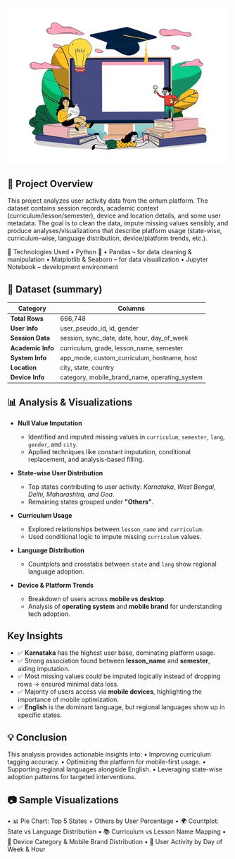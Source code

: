 ![ontum_dataset_Analysis](ontum_logo.png)

## 📝 Project Overview

This project analyzes user activity data from the ontum platform. The dataset contains session records, academic context (curriculum/lesson/semester), device and location details, and some user metadata. The goal is to clean the data, impute missing values sensibly, and produce analyses/visualizations that describe platform usage (state-wise, curriculum-wise, language distribution, device/platform trends, etc.).

🚀 Technologies Used • Python 🐍 • Pandas – for data cleaning & manipulation • Matplotlib & Seaborn – for data visualization • Jupyter Notebook – development environment

## 📂 Dataset (summary)

| Category          | Columns                                                                 |
|-------------------|-------------------------------------------------------------------------|
| **Total Rows**    | 666,748                                                                 |
| **User Info**     | user_pseudo_id, id, gender                                              |
| **Session Data**  | session, sync_date, date, hour, day_of_week                             |
| **Academic Info** | curriculum, grade, lesson_name, semester                                |
| **System Info**   | app_mode, custom_curriculum, hostname, host                             |
| **Location**      | city, state, country                                                    |
| **Device Info**   | category, mobile_brand_name, operating_system                           |



## 📊 Analysis & Visualizations

- **Null Value Imputation**
  - Identified and imputed missing values in `curriculum`, `semester`, `lang`, `gender`, and `city`.
  - Applied techniques like constant imputation, conditional replacement, and analysis-based filling.

- **State-wise User Distribution**
  - Top states contributing to user activity: *Karnataka, West Bengal, Delhi, Maharashtra, and Goa*.
  - Remaining states grouped under **"Others"**.

- **Curriculum Usage**
  - Explored relationships between `lesson_name` and `curriculum`.
  - Used conditional logic to impute missing `curriculum` values.

- **Language Distribution**
  - Countplots and crosstabs between `state` and `lang` show regional language adoption.

- **Device & Platform Trends**
  - Breakdown of users across **mobile vs desktop**.
  - Analysis of **operating system** and **mobile brand** for understanding tech adoption.



## Key Insights

- ✅ **Karnataka** has the highest user base, dominating platform usage.  
- ✅ Strong association found between **lesson_name** and **semester**, aiding imputation.  
- ✅ Most missing values could be imputed logically instead of dropping rows → ensured minimal data loss.  
- ✅ Majority of users access via **mobile devices**, highlighting the importance of mobile optimization.  
- ✅ **English** is the dominant language, but regional languages show up in specific states.  



## 💡 Conclusion
This analysis provides actionable insights into:
•	Improving curriculum tagging accuracy.
•	Optimizing the platform for mobile-first usage.
•	Supporting regional languages alongside English.
•	Leveraging state-wise adoption patterns for targeted interventions.


## 📷 Sample Visualizations
•	📊 Pie Chart: Top 5 States + Others by User Percentage
•	🌍 Countplot: State vs Language Distribution
•	📚 Curriculum vs Lesson Name Mapping
•	📱 Device Category & Mobile Brand Distribution
•	📆 User Activity by Day of Week & Hour



